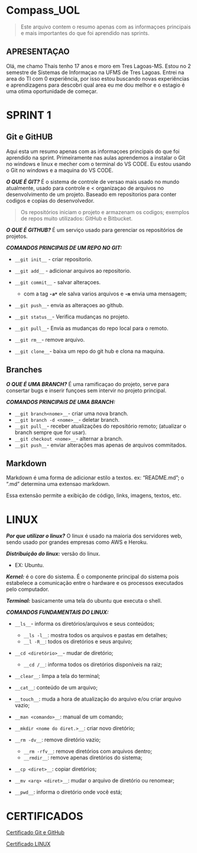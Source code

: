 # Compass_UOL
> Este arquivo contem o resumo apenas com as informaçoes principais e mais importantes do que foi aprendido nas sprints.

## APRESENTAÇAO
Olá, me chamo Thais tenho 17 anos e moro em Tres Lagoas-MS. Estou no 2 semestre de Sistemas de Informaçao na UFMS de Tres Lagoas. Entrei na area do TI com 0 experiência, por isso estou buscando novas experiências e aprendizagens para descobri qual area eu me dou melhor e o estagio é uma otima oportunidade de começar.

# SPRINT 1 
## Git e GitHUB
Aqui esta um resumo apenas com as informaçoes principais do que foi aprendido na sprint. Primeiramente nas aulas aprendemos a instalar o Git no windows e linux e mecher com o terminal do VS CODE. Eu estou usando o Git no windows e a maquina do VS CODE.

__*O QUE É GIT?*__ É o sistema de controle de versao mais usado no mundo atualmente, usado para controle e < organizaçao de arquivos no desenvolvimento de um projeto. Baseado em repositorios para conter codigos e copias do desenvolvedor.

> Os repositórios iniciam o projeto e armazenam os codigos; exemplos de repos muito utilizados: GitHub e Bitbucket.

__*O QUE É GITHUB?*__  É um serviço usado para gerenciar os repositórios de projetos.


__*COMANDOS PRINCIPAIS DE UM REPO NO GIT:*__
- `__git init__` - criar repositorio.
- `__git add__`  - adicionar arquivos ao repositorio.
- `__git commit__` - salvar alteraçoes.
    * com a tag **`-a*`** ele salva varios arquivos e **`-m`** envia uma mensagem;

- `__git push__`- envia as alteraçoes ao github.
- `__git status__`- Verifica mudanças no projeto.
- `__git pull__`- Envia as mudanças do repo local para o remoto.
- `__git rm__`- remove arquivo.
- `__git clone__`- baixa um repo do git hub e clona na maquina.

## Branches
**_O QUE É UMA BRANCH?_**
É uma ramificaçao do projeto, serve para consertar bugs e inserir funçoes sem intervir no projeto principal.

**_COMANDOS PRINCIPAIS DE UMA BRANCH:_**
- `__git branch<nome>__`- criar uma nova branch.
- `__git branch -d <nome>__`- deletar branch.
- `__git pull__`- receber atualizações do repositório remoto; (atualizar o branch sempre que for usar).
- `__git checkout <nome>__`- alternar a branch.
- `__git push__`- enviar alterações mas apenas de arquivos commitados.

## Markdown
Markdown é uma forma de adicionar estilo a textos.
    ex: “README.md”; o “.md” determina uma extensao markdown.

Essa extensão permite a exibição de código, links, imagens, textos, etc. 

# LINUX
**_Por que utilizar o linux?_** O linux é usado na maioria dos servidores web, sendo usado por grandes empresas como AWS e Heroku.

**_Distribuição do linux:_** versão do linux.
*   EX: Ubuntu.

**_Kernel:_** é o core do sistema.
É o componente principal do sistema pois estabelece a comunicação entre o hardware e os processos executados pelo computador.

**_Terminal:_** basicamente uma tela do ubuntu que executa o shell.

**_COMANDOS FUNDAMENTAIS DO LINUX:_**
- `__ls__`- informa os diretórios/arquivos e seus conteúdos;
    * `__ls -l__`: mostra todos os arquivos e pastas em detalhes;
    * `__l -R__`: todos os diretórios e seus arquivo;

- `__cd <diretório>__`- mudar de diretório;
    * `__cd /__`: informa todos os diretórios disponíveis na raiz;

- `__clear__`: limpa a tela do terminal;

- `__cat__`: conteúdo de um arquivo;

- `__touch__`: muda a hora de atualização do arquivo e/ou criar arquivo vazio; 

- `__man <comando>__`: manual de um comando;

- `__mkdir <nome do diret.>__`: criar novo diretório; 

- `__rm -dv__`: remove diretório vazio;
    * `__rm -rfv__`: remove diretórios com arquivos dentro;
    * `__rmdir__`: remove apenas diretórios do sistema;

- `__cp <diret>__`: copiar diretórios;

- `__mv <arq> <diret>__`: mudar o arquivo de diretório ou renomear;

- `__pwd__`: informa o diretório onde você está;



# CERTIFICADOS 

[Certificado Git e GitHub](https://udemy-certificate.s3.amazonaws.com/image/UC-885806dd-3e03-4df3-a985-e2669898b245.jpg)


[Certificado LINUX](https://udemy-certificate.s3.amazonaws.com/image/UC-b78e4e85-291a-49f6-9f6c-ace18720bc96.jpg) 